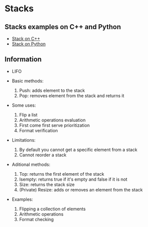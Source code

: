 # Stacks
## Stacks examples on C++ and Python
* [Stack on C++](stack.cpp)
* [Stack on Python](stack.py)
  
## Information

* LIFO
  
* Basic methods:
  1. Push: adds element to the stack
  2. Pop: removes element from the stack and returns it
   
* Some uses:
  1. Flip a list
  2. Arithmetic operations evaluation
  3. First come first serve prioritization
  4. Format verification

* Limitations:
  1. By default you cannot get a specific element from a stack
  2. Cannot reorder a stack
   
* Aditional methods:
  1. Top: returns the first element of the stack
  2. Isempty: returns true if it's empty and false if it is not
  3. Size: returns the stack size
  4. (Private) Resize: adds or removes an element from the stack
   
* Examples:
  1. Flipping a collection of elements
  2. Arithmetic operations
  3. Format checking
